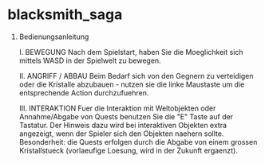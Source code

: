 # blacksmith_saga

1) Bedienungsanleitung

    I. BEWEGUNG
    Nach dem Spielstart, haben Sie die Moeglichkeit sich mittels WASD in der Spielwelt zu bewegen.

    II. ANGRIFF / ABBAU
    Beim Bedarf sich von den Gegnern zu verteidigen oder die Kristalle abzubauen - nutzen sie die linke Maustaste um die
    entsprechende Action durchzufuehren.

    III. INTERAKTION
    Fuer die Interaktion mit Weltobjekten oder Annahme/Abgabe von Quests benutzen Sie die "E" Taste auf der Tastatur. Der Hinweis dazu
    wird bei interaktiven Objekten extra angezeigt, wenn der Spieler sich den Objekten naehern sollte.
    Besonderheit: die Quests erfolgen durch die Abgabe von einem grossen Kristallstueck (vorlaeufige Loesung, wird in der Zukunft ergaenzt).


